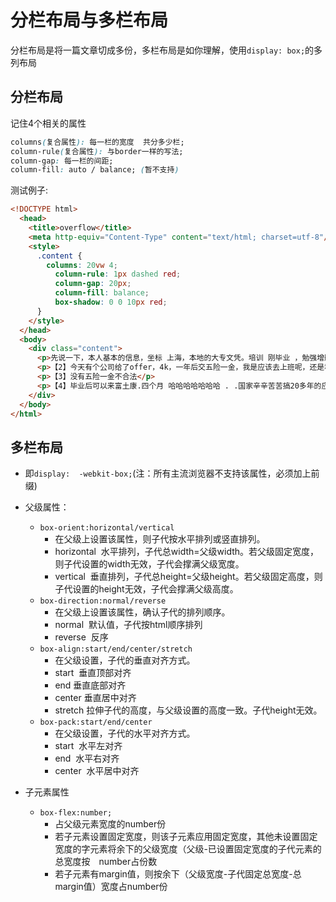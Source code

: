 # 分栏布局与多栏布局
分栏布局是将一篇文章切成多份，多栏布局是如你理解，使用`display: box;`的多列布局

## 分栏布局
记住4个相关的属性
```css
columns(复合属性): 每一栏的宽度  共分多少栏;
column-rule(复合属性): 与border一样的写法;
column-gap: 每一栏的间距;
column-fill: auto / balance; (暂不支持)
```
测试例子:
```html
<!DOCTYPE html>
  <head>
    <title>overflow</title>
    <meta http-equiv="Content-Type" content="text/html; charset=utf-8"/>
	<style>
	  .content {
	    columns: 20vw 4;
		  column-rule: 1px dashed red;
		  column-gap: 20px;
		  column-fill: balance;
		  box-shadow: 0 0 10px red;
	  }
	</style>
  </head>
  <body>
    <div class="content">
	  <p>先说一下，本人基本的信息，坐标 上海，本地的大专文凭。培训 刚毕业 ，勉强增删改水平。所以 只敢包装1年另外还有一个硬伤，91年毕业，真心年纪 跟水平 完全不占上分毕业第一家面试 在闵行，挺远的，来回60公里，面试一小时 ，被批斗了1个小时，没有笔试</p>
	  <p>【2】今天有个公司给了offer，4k，一年后交五险一金，我是应该去上班呢，还是租地方住着自己看视频做两个项目再去面试</p>
	  <p>【3】没有五险一金不合法</p>
	  <p>【4】毕业后可以来富土康.四个月 哈哈哈哈哈哈哈 . .国家辛辛苦苦搞20多年的应试教育干嘛 哈哈哈,</p>
	</div>
  </body>
</html>
```

## 多栏布局
- 即`display:  -webkit-box;`(注：所有主流浏览器不支持该属性，必须加上前缀)
- 父级属性：
  * `box-orient:horizontal/vertical`
    - 在父级上设置该属性，则子代按水平排列或竖直排列。
    - horizontal  水平排列，子代总width=父级width。若父级固定宽度，则子代设置的width无效，子代会撑满父级宽度。
    - vertical  垂直排列，子代总height=父级height。若父级固定高度，则子代设置的height无效，子代会撑满父级高度。
  * `box-direction:normal/reverse`
    - 在父级上设置该属性，确认子代的排列顺序。
    - normal  默认值，子代按html顺序排列
    - reverse  反序
  * `box-align:start/end/center/stretch`
    - 在父级设置，子代的垂直对齐方式。
    - start  垂直顶部对齐
    - end 垂直底部对齐
    - center 垂直居中对齐
    - stretch 拉伸子代的高度，与父级设置的高度一致。子代height无效。
  * `box-pack:start/end/center`
    - 在父级设置，子代的水平对齐方式。
    - start  水平左对齐
    - end  水平右对齐
    - center  水平居中对齐
  
- 子元素属性
  * `box-flex:number;`
    - 占父级元素宽度的number份
    - 若子元素设置固定宽度，则该子元素应用固定宽度，其他未设置固定宽度的字元素将余下的父级宽度（父级-已设置固定宽度的子代元素的总宽度按　number占份数
    - 若子元素有margin值，则按余下（父级宽度-子代固定总宽度-总margin值）宽度占number份

